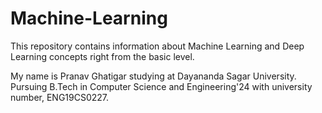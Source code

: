 # Machine-Learning
This repository contains information about Machine Learning and Deep Learning concepts right from the basic level.

My name is Pranav Ghatigar studying at Dayananda Sagar University. 
Pursuing B.Tech in Computer Science and Engineering'24 with university number, ENG19CS0227.
